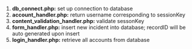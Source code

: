 1. <b>db_connect.php:</b> set up connection to database
2. <b>account_handler.php:</b> return username corresponding to sessionKey
3. <b>content_validation_handler.php:</b> validate sessonKey 
4. <b>form_handler.php:</b> insert new incident into database; recordID will be auto generated upon insert
5. <b>login_handler.php:</b> retrieve all accounts from database
